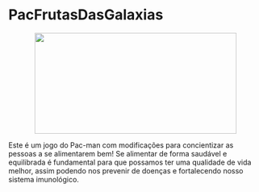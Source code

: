 # PacFrutasDasGalaxias

<div align="center">
<img src="https://github.com/JoaoPedro-SF/PacFrutasDasGalaxias/assets/130175229/67f9a251-1c80-4c2b-b007-bfe2f2647fd2" width="400px" 
height="200px" />
</div>

 Este é um jogo do Pac-man com modificações para concientizar as pessoas a se alimentarem bem!
 Se alimentar de forma saudável e equilibrada é fundamental para que possamos ter uma qualidade de vida melhor, assim podendo nos prevenir de doenças e fortalecendo nosso sistema imunológico.

